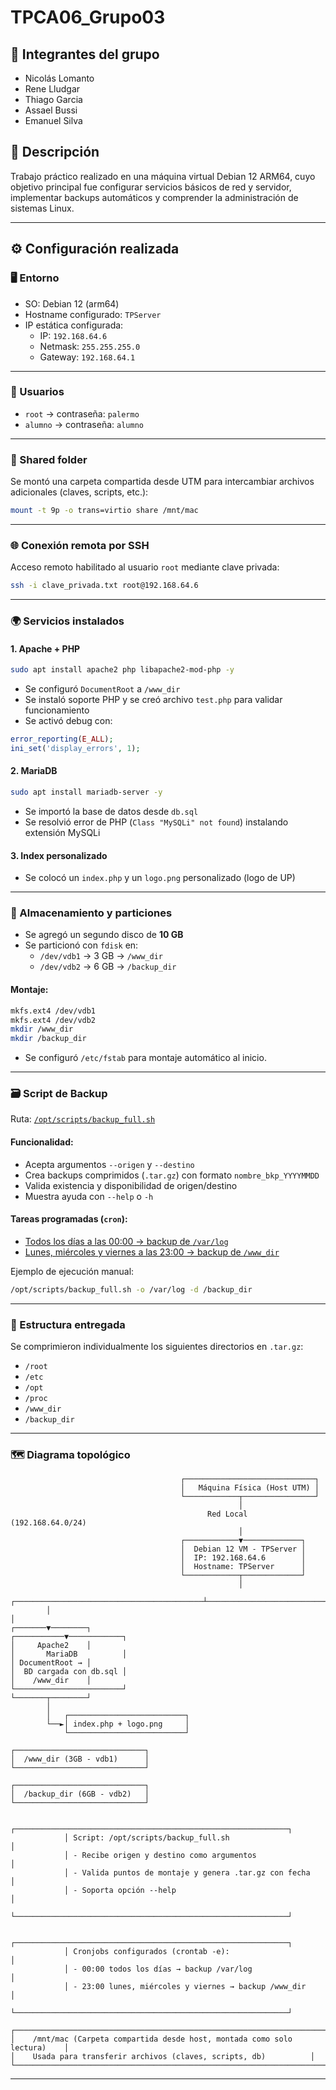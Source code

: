 # TPCA06_Grupo03

## 👥 Integrantes del grupo

- Nicolás Lomanto  
- Rene Lludgar
- Thiago Garcia
- Assael Bussi
- Emanuel Silva

## 🧠 Descripción

Trabajo práctico realizado en una máquina virtual Debian 12 ARM64, cuyo objetivo principal fue configurar servicios básicos de red y servidor, implementar backups automáticos y comprender la administración de sistemas Linux.

---

## ⚙️ Configuración realizada

### 🖥️ Entorno

- SO: Debian 12 (arm64)
- Hostname configurado: `TPServer`
- IP estática configurada:
  - IP: `192.168.64.6`
  - Netmask: `255.255.255.0`
  - Gateway: `192.168.64.1`

---

### 🔐 Usuarios

- `root` → contraseña: `palermo`
- `alumno` → contraseña: `alumno`

---

### 📁 Shared folder

Se montó una carpeta compartida desde UTM para intercambiar archivos adicionales (claves, scripts, etc.):  
```bash
mount -t 9p -o trans=virtio share /mnt/mac
```

---

### 🌐 Conexión remota por SSH

Acceso remoto habilitado al usuario `root` mediante clave privada:

```bash
ssh -i clave_privada.txt root@192.168.64.6
```

---

### 🌍 Servicios instalados

#### 1. Apache + PHP

```bash
sudo apt install apache2 php libapache2-mod-php -y
```

- Se configuró `DocumentRoot` a `/www_dir`
- Se instaló soporte PHP y se creó archivo `test.php` para validar funcionamiento
- Se activó debug con:
```php
error_reporting(E_ALL);
ini_set('display_errors', 1);
```

#### 2. MariaDB

```bash
sudo apt install mariadb-server -y
```

- Se importó la base de datos desde `db.sql`
- Se resolvió error de PHP (`Class "MySQLi" not found`) instalando extensión MySQLi

#### 3. Index personalizado

- Se colocó un `index.php` y un `logo.png` personalizado (logo de UP)

---

### 💾 Almacenamiento y particiones

- Se agregó un segundo disco de **10 GB**
- Se particionó con `fdisk` en:
  - `/dev/vdb1` → 3 GB → `/www_dir`
  - `/dev/vdb2` → 6 GB → `/backup_dir`

#### Montaje:

```bash
mkfs.ext4 /dev/vdb1
mkfs.ext4 /dev/vdb2
mkdir /www_dir
mkdir /backup_dir
```

- Se configuró `/etc/fstab` para montaje automático al inicio.

---

### 🗃️ Script de Backup

Ruta: [`/opt/scripts/backup_full.sh`](adicionales/backup_full.sh)

#### Funcionalidad:
- Acepta argumentos `--origen` y `--destino`
- Crea backups comprimidos (`.tar.gz`) con formato `nombre_bkp_YYYYMMDD`
- Valida existencia y disponibilidad de origen/destino
- Muestra ayuda con `--help` o `-h`

#### Tareas programadas (`cron`):
- [Todos los días a las 00:00 → backup de `/var/log`](adicionales/crontab.txt)
- [Lunes, miércoles y viernes a las 23:00 → backup de `/www_dir`](adicionales/crontab.txt)

Ejemplo de ejecución manual:

```bash
/opt/scripts/backup_full.sh -o /var/log -d /backup_dir
```

---

### 📁 Estructura entregada

Se comprimieron individualmente los siguientes directorios en `.tar.gz`:

- `/root`
- `/etc`
- `/opt`
- `/proc`
- `/www_dir`
- `/backup_dir`

---

### 🗺️ Diagrama topológico


```
                                      ┌─────────────────────────────┐
                                      │   Máquina Física (Host UTM) │
                                      └────────────┬────────────────┘
                                                   │
                                            Red Local (192.168.64.0/24)
                                                   │
                                      ┌────────────▼─────────────┐
                                      │  Debian 12 VM - TPServer │
                                      │  IP: 192.168.64.6        │
                                      │  Hostname: TPServer      │
                                      └────────────┬─────────────┘
                                                   │
        ┌──────────────────────────────────────────┴────────────────────────────────────────┐
        │                                                                                   │
┌───────▼────────┐                                                              ┌───────────▼────────────┐
│     Apache2    │                                                              │       MariaDB          │
│ DocumentRoot → │                                                              │  BD cargada con db.sql │
│    /www_dir    │                                                              └────────────────────────┘
└───────┬────────┘
        │
        │   ┌──────────────────────────┐
        └──►│ index.php + logo.png     │
            └──────────────────────────┘

┌─────────────────────────────┐
│  /www_dir (3GB - vdb1)      │
└─────────────────────────────┘

┌─────────────────────────────┐
│  /backup_dir (6GB - vdb2)   │
└─────────────────────────────┘              

            ┌─────────────────────────────────────────────────────────────┐
            │ Script: /opt/scripts/backup_full.sh                         │
            │ - Recibe origen y destino como argumentos                   │
            │ - Valida puntos de montaje y genera .tar.gz con fecha       │
            │ - Soporta opción --help                                     │
            └─────────────────────────────────────────────────────────────┘

            ┌─────────────────────────────────────────────────────────────┐
            │ Cronjobs configurados (crontab -e):                         │
            │ - 00:00 todos los días → backup /var/log                    │
            │ - 23:00 lunes, miércoles y viernes → backup /www_dir        │
            └─────────────────────────────────────────────────────────────┘

┌────────────────────────────────────────────────────────────────────────────┐
│    /mnt/mac (Carpeta compartida desde host, montada como solo lectura)    │
│    Usada para transferir archivos (claves, scripts, db)          │
└────────────────────────────────────────────────────────────────────────────┘
```
---

